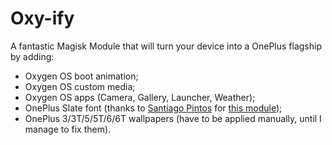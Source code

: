 # Oxy-ify

A fantastic Magisk Module that will turn your device into a OnePlus flagship by adding:
- Oxygen OS boot animation;
- Oxygen OS custom media;
- Oxygen OS apps (Camera, Gallery, Launcher, Weather);
- OnePlus Slate font (thanks to [Santiago Pintos](https://github.com/SantiagoPintos) for [this module](https://github.com/SantiagoPintos/OnePlus-Slate-Font));
- OnePlus 3/3T/5/5T/6/6T wallpapers (have to be applied manually, until I manage to fix them).
